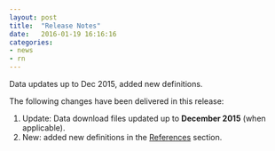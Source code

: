 ```yaml
---
layout: post
title:  "Release Notes"
date:   2016-01-19 16:16:16
categories:
- news
- rn
---
```


Data updates up to Dec 2015, added new definitions.

The following changes have been delivered in this release:

1. Update: Data download files updated up to **December 2015** (when applicable).
1. New: added new definitions in the [References](/references/) section.
